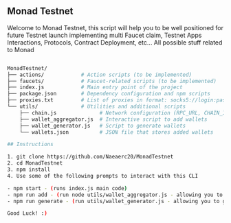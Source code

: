 ## Monad Testnet

Welcome to Monad Testnet, this script will help you to be well positioned for future Testnet launch implementing multi Faucet claim,
Testnet Apps Interactions, Protocols, Contract Deployment, etc... All possible stuff related to Monad

``` bash

MonadTestnet/
├── actions/            # Action scripts (to be implemented)
├── faucets/            # Faucet-related scripts (to be implemented)
├── index.js            # Main entry point of the project
├── package.json        # Dependency configuration and npm scripts
├── proxies.txt         # List of proxies in format: socks5://login:pass@ip:port
└── utils/              # Utilities and additional scripts
    ├── chain.js              # Network configuration (RPC_URL, CHAIN_ID, SYMBOL, etc.)
    ├── wallet_aggregator.js  # Interactive script to add wallets
    ├── wallet_generator.js   # Script to generate wallets
    └── wallets.json          # JSON file that stores added wallets

## Instructions

1. git clone https://github.com/Naeaerc20/MonadTestnet
2. cd MonadTestnet
3. npm install
4. Use some of the following prompts to interact with this CLI

- npm start - (runs index.js main code)
- npm run add - (run node utils/wallet_aggregator.js - allowing you to add your existing addresses)
- npm run generate - (run utils/wallet_generator.js - allowing you to generate new addresses to participate in Monad Testnet)

Good Luck! :)
